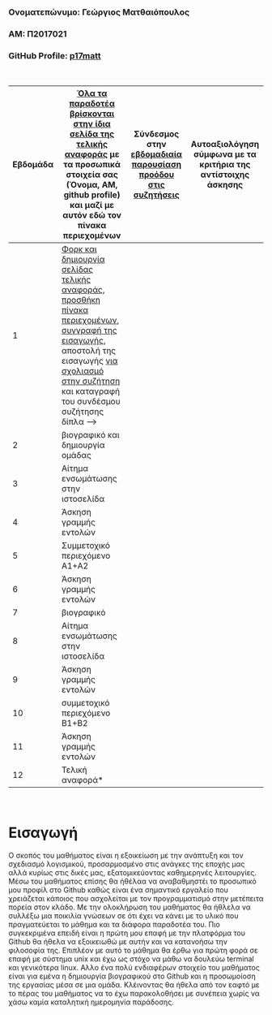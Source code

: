 ### Ονοματεπώνυμο: Γεώργιος Ματθαιόπουλος

### ΑΜ: Π2017021 

### GitHub Profile: [p17matt](https://github.com/p17matt)

<br/>

| Εβδομάδα | [Όλα τα παραδοτέα βρίσκονται στην ίδια σελίδα της τελικής αναφοράς](https://courses-ionio.github.io/help/deliverables/) με τα προσωπικά στοιχεία σας (Όνομα, ΑΜ, github profile) και μαζί με αυτόν εδώ τον πίνακα περιεχομένων | Σύνδεσμος στην [εβδομαδιαία παρουσίαση προόδου στις συζητήσεις](https://github.com/courses-ionio/help/discussions/categories/show-and-tell) | Αυτοαξιολόγηση σύμφωνα με τα κριτήρια της αντίστοιχης άσκησης |
| --- | --- | --- | --- |
| 1 | [Φορκ και δημιουργία σελίδας τελικής αναφοράς](https://courses-ionio.github.io/help/guide/), [προσθήκη πίνακα περιεχομένων](https://raw.githubusercontent.com/courses-ionio/sw/master/README.md), [συγγραφή της εισαγωγής](https://courses-ionio.github.io/help/intro/), αποστολή της εισαγωγής [για σχολιασμό στην συζήτηση](https://github.com/courses-ionio/help/discussions/categories/show-and-tell) και καταγραφή του συνδέσμου συζήτησης δίπλα --> | | |
| 2 | βιογραφικό και δημιουργία ομάδας | | |
| 3 | Αίτημα ενσωμάτωσης στην ιστοσελίδα | | |
| 4 | Άσκηση γραμμής εντολών | | |
| 5 | Συμμετοχικό περιεχόμενο A1+A2 | | |
| 6 | Άσκηση γραμμής εντολών | | |
| 7 | βιογραφικό | | |
| 8 | Αίτημα ενσωμάτωσης στην ιστοσελίδα | | |
| 9 | Άσκηση γραμμής εντολών | | |
| 10 | συμμετοχικό περιεχόμενο B1+B2 | | |
| 11 | Άσκηση γραμμής εντολών | | |
| 12 | Τελική αναφορά* | | |
<br/>

# Εισαγωγή  
O σκοπός του μαθήματος είναι η εξοικείωση με την ανάπτυξη και τον σχεδιασμό λογισμικού, προσαρμοσμένο στις ανάγκες της εποχής μας αλλά κυρίως στις δικές μας, εξατομικεύοντας καθημερηνές λειτουργίες. Μέσω του μαθήματος επίσης θα ήθέλαα να αναβαθμηστέι το προσωπικό μου προφίλ στο Github καθώς είναι ένα σημαντικό εργαλείο που χρειάζεται κάποιος που ασχολείται με τον προγραμματισμό στην μετέπειτα πορεία στον κλάδο. Με την ολοκλήρωση του μαθήματος θα ήθλελα να συλλέξω μια ποικιλία γνώσεων σε ότι έχει να κάνει με το υλικό που πραγματεύεται το μάθημα και τα διάφορα παραδοτέα του. Πιο συγκεκριμένα επειδή είναι η πρώτη μου επαφή με την πλατφόρμα του Github θα ήθελα να εξοικειωθώ με αυτήν και να κατανοήσω την φιλοσοφία της. Επιπλέον με αυτό το μάθημα θα έρθω για πρώτη φορά σε επαφή με σύστημα unix και έχω ως στόχο να μάθω να δουλεύω terminal και γενικότερα linux. Αλλο ένα πολύ ενδιαφέρων στοιχείο του μαθήματος είναι για εμένα η δημιουργία βιογραφικού στο Github και η προσωμοίοση της εργασίας μέσα σε μια ομάδα. Κλέινοντας θα ήθελα από τον εαφτό με το πέρας του μαθήματος να το έχω παρακολοθήσει με συνέπεια χωρίς να χάσω καμία καταλητική ημερομηνία παράδοσης. 

